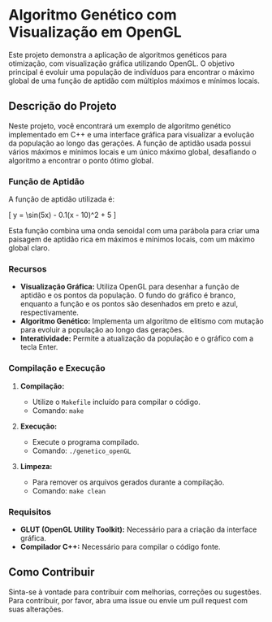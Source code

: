 # Algoritmo Genético com Visualização em OpenGL

Este projeto demonstra a aplicação de algoritmos genéticos para otimização, com visualização gráfica utilizando OpenGL. O objetivo principal é evoluir uma população de indivíduos para encontrar o máximo global de uma função de aptidão com múltiplos máximos e mínimos locais.

## Descrição do Projeto

Neste projeto, você encontrará um exemplo de algoritmo genético implementado em C++ e uma interface gráfica para visualizar a evolução da população ao longo das gerações. A função de aptidão usada possui vários máximos e mínimos locais e um único máximo global, desafiando o algoritmo a encontrar o ponto ótimo global.

### Função de Aptidão

A função de aptidão utilizada é:

\[ y = \sin(5x) - 0.1(x - 10)^2 + 5 \]

Esta função combina uma onda senoidal com uma parábola para criar uma paisagem de aptidão rica em máximos e mínimos locais, com um máximo global claro.

### Recursos

- **Visualização Gráfica:** Utiliza OpenGL para desenhar a função de aptidão e os pontos da população. O fundo do gráfico é branco, enquanto a função e os pontos são desenhados em preto e azul, respectivamente.
- **Algoritmo Genético:** Implementa um algoritmo de elitismo com mutação para evoluir a população ao longo das gerações.
- **Interatividade:** Permite a atualização da população e o gráfico com a tecla Enter.

### Compilação e Execução

1. **Compilação:**
   - Utilize o `Makefile` incluído para compilar o código.
   - Comando: `make`

2. **Execução:**
   - Execute o programa compilado.
   - Comando: `./genetico_openGL`

3. **Limpeza:**
   - Para remover os arquivos gerados durante a compilação.
   - Comando: `make clean`

### Requisitos

- **GLUT (OpenGL Utility Toolkit):** Necessário para a criação da interface gráfica.
- **Compilador C++:** Necessário para compilar o código fonte.

## Como Contribuir

Sinta-se à vontade para contribuir com melhorias, correções ou sugestões. Para contribuir, por favor, abra uma issue ou envie um pull request com suas alterações.

